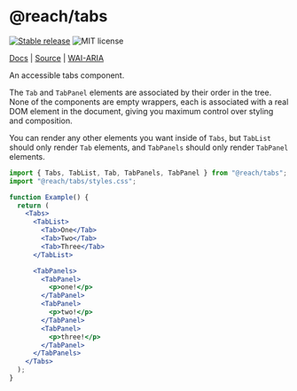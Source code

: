 # @reach/tabs

[![Stable release](https://img.shields.io/npm/v/@reach/tabs.svg)](https://npm.im/@reach/tabs) ![MIT license](https://badgen.now.sh/badge/license/MIT)

[Docs](https://reacttraining.com/reach-ui/tabs) | [Source](https://github.com/reach/reach-ui/tree/master/packages/tabs) | [WAI-ARIA](https://www.w3.org/TR/wai-aria-practices-1.1/#tabs)

An accessible tabs component.

The `Tab` and `TabPanel` elements are associated by their order in the tree. None of the components are empty wrappers, each is associated with a real DOM element in the document, giving you maximum control over styling and composition.

You can render any other elements you want inside of `Tabs`, but `TabList` should only render `Tab` elements, and `TabPanels` should only render `TabPanel` elements.

```jsx
import { Tabs, TabList, Tab, TabPanels, TabPanel } from "@reach/tabs";
import "@reach/tabs/styles.css";

function Example() {
  return (
    <Tabs>
      <TabList>
        <Tab>One</Tab>
        <Tab>Two</Tab>
        <Tab>Three</Tab>
      </TabList>

      <TabPanels>
        <TabPanel>
          <p>one!</p>
        </TabPanel>
        <TabPanel>
          <p>two!</p>
        </TabPanel>
        <TabPanel>
          <p>three!</p>
        </TabPanel>
      </TabPanels>
    </Tabs>
  );
}
```

